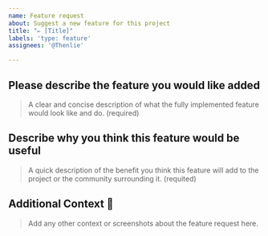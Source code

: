 ```yaml
---
name: Feature request
about: Suggest a new feature for this project
title: "✏️ [Title]"
labels: 'type: feature'
assignees: '@Thenlie'

---
```


## Please describe the feature you would like added
> A clear and concise description of what the fully implemented feature would look like and do. (required)

## Describe why you think this feature would be useful
> A quick description of the benefit you think this feature will add to the project or the community surrounding it. (requited)

## Additional Context 📝
> Add any other context or screenshots about the feature request here.
